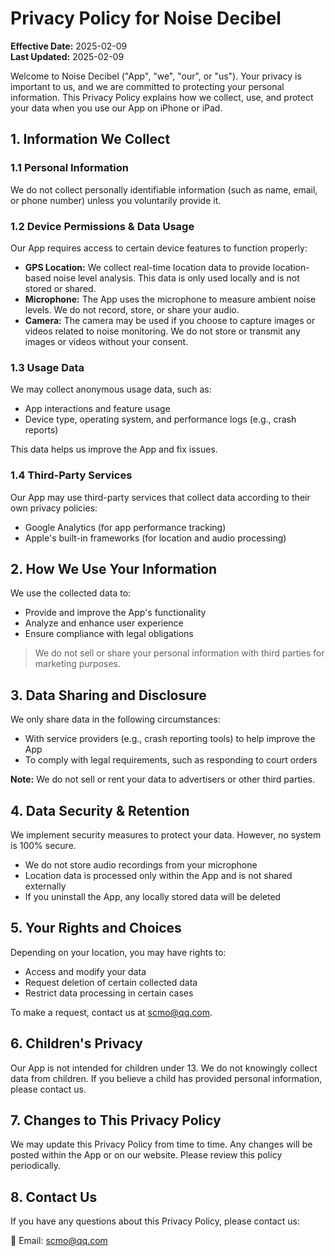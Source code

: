 # Privacy Policy for Noise Decibel

**Effective Date:** 2025-02-09  
**Last Updated:** 2025-02-09

Welcome to Noise Decibel ("App", "we", "our", or "us"). Your privacy is important to us, and we are committed to protecting your personal information. This Privacy Policy explains how we collect, use, and protect your data when you use our App on iPhone or iPad.

## 1. Information We Collect

### 1.1 Personal Information
We do not collect personally identifiable information (such as name, email, or phone number) unless you voluntarily provide it.

### 1.2 Device Permissions & Data Usage
Our App requires access to certain device features to function properly:

- **GPS Location:** We collect real-time location data to provide location-based noise level analysis. This data is only used locally and is not stored or shared.
- **Microphone:** The App uses the microphone to measure ambient noise levels. We do not record, store, or share your audio.
- **Camera:** The camera may be used if you choose to capture images or videos related to noise monitoring. We do not store or transmit any images or videos without your consent.

### 1.3 Usage Data
We may collect anonymous usage data, such as:
- App interactions and feature usage
- Device type, operating system, and performance logs (e.g., crash reports)

This data helps us improve the App and fix issues.

### 1.4 Third-Party Services
Our App may use third-party services that collect data according to their own privacy policies:
- Google Analytics (for app performance tracking)
- Apple's built-in frameworks (for location and audio processing)

## 2. How We Use Your Information
We use the collected data to:
- Provide and improve the App's functionality
- Analyze and enhance user experience
- Ensure compliance with legal obligations

> We do not sell or share your personal information with third parties for marketing purposes.

## 3. Data Sharing and Disclosure
We only share data in the following circumstances:
- With service providers (e.g., crash reporting tools) to help improve the App
- To comply with legal requirements, such as responding to court orders

**Note:** We do not sell or rent your data to advertisers or other third parties.

## 4. Data Security & Retention
We implement security measures to protect your data. However, no system is 100% secure.

- We do not store audio recordings from your microphone
- Location data is processed only within the App and is not shared externally
- If you uninstall the App, any locally stored data will be deleted

## 5. Your Rights and Choices
Depending on your location, you may have rights to:
- Access and modify your data
- Request deletion of certain collected data
- Restrict data processing in certain cases

To make a request, contact us at scmo@qq.com.

## 6. Children's Privacy
Our App is not intended for children under 13. We do not knowingly collect data from children. If you believe a child has provided personal information, please contact us.

## 7. Changes to This Privacy Policy
We may update this Privacy Policy from time to time. Any changes will be posted within the App or on our website. Please review this policy periodically.

## 8. Contact Us
If you have any questions about this Privacy Policy, please contact us:

📧 Email: scmo@qq.com

